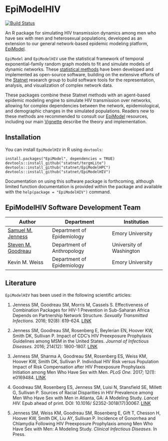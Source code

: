 EpiModelHIV
===============

[![Build Status](https://travis-ci.org/statnet/EpiModelHIV.svg?branch=master)](https://travis-ci.org/statnet/EpiModelHIV)

An R package for simulating HIV transmission dynamics among men who have sex with men and heterosexual populations, developed as an extension to our general network-based epidemic modeling platform, [EpiModel](http://epimodel.org).

`EpiModel` and `EpiModelHIV` use the statistical framework of temporal exponential-family random graph models to fit and simulate models of dynamic networks. These [statistical methods](http://onlinelibrary.wiley.com/doi/10.1111/rssb.12014/abstract) have been developed and implemented as open-source software, building on the extensive efforts of the [Statnet](https://statnet.org/) research group to build software tools for the representation, analysis, and visualization of complex network data.

These packages combine these Statnet methods with an agent-based epidemic modeling engine to simulate HIV transmission over networks, allowing for complex dependencies between the network, epidemiological, and demographic changes in the simulated populations. Readers new to these methods are recommended to consult our [EpiModel](http://epimodel.org) resources, including our main [Vignette](http://statnet.github.io/tut/EpiModelVignette.pdf) describe the theory and implementation.

## Installation

You can install `EpiModelHIV` in R using `devtools`:
```
install.packages("EpiModel", dependencies = TRUE)
devtools::install_github("statnet/tergmLite")
devtools::install_github("statnet/EpiModelHPC")
devtools::install_github("statnet/EpiModelHIV")
```

Documentation on using this software package is forthcoming, although limited function documentation is provided within the package and available with the `help(package = "EpiModelHIV")` command.

## EpiModelHIV Software Development Team

Author                                                        | Department                 | Institution
------------------------------------------------------------- | -------------------------- | ------------------------
[Samuel M. Jenness](http://samueljenness.org/)                | Department of Epidemiology | Emory University
[Steven M. Goodreau](http://faculty.washington.edu/goodreau/) | Department of Anthropology | University of Washington
Kevin M. Weiss                                                | Department of Epidemiology | Emory University


## Literature

`EpiModelHIV` has been used in the following scientific articles:

1. Jenness SM, Goodreau SM, Morris M, Cassels S. Effectiveness of Combination Packages for HIV-1 Prevention in Sub-Saharan Africa Depends on Partnership Network Structure. _Sexually Transmitted Infections._ 2016; 92(8): 619-624. [LINK](http://sti.bmj.com/content/early/2016/06/09/sextrans-2015-052476.abstract)

2. Jenness SM, Goodreau SM, Rosenberg E, Beylerian EN, Hoover KW, Smith DK, Sullivan P. Impact of CDC’s HIV Preexposure Prophylaxis Guidelines among MSM in the United States. _Journal of Infectious Diseases._ 2016; 214(12): 1800-1807. [LINK](http://jid.oxfordjournals.org/content/early/2016/07/12/infdis.jiw223.full)

3. Jenness SM, Sharma A, Goodreau SM, Rosenberg ES, Weiss KM, Hoover KW, Smith DK, Sullivan P. Individual HIV Risk versus Population Impact of Risk Compensation after HIV Preexposure Prophylaxis Initiation among Men Who Have Sex with Men. _PLoS One._ 2017; 12(1): e0169484. [LINK](http://journals.plos.org/plosone/article?id=10.1371/journal.pone.0169484)

4. Goodreau SM, Rosenberg ES, Jenness SM, Luisi N, Stansfield SE, Millett G, Sullivan P. Sources of Racial Disparities in HIV Prevalence among Men Who Have Sex with Men in Atlanta, GA: A Modeling Study. _Lancet HIV._ Epub ahead of print. DOI: 10.1016/ S2352-3018(17)30067. [LINK](https://www.ncbi.nlm.nih.gov/pubmed/28431923)

5. Jenness SM, Weiss KM, Goodreau SM, Rosenberg E, Gift T, Chesson H, Hoover KW, Smith DK, Liu AY, Sullivan P. Incidence of Gonorrhea and Chlamydia Following HIV Preexposure Prophylaxis among Men Who Have Sex with Men: A Modeling Study. _Clinical Infectious Diseases._ In Press.

